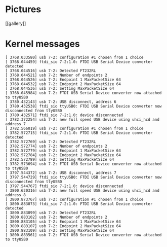 # Pictures


[[gallery]]

# Kernel messages



    [ 3768.033580] usb 7-2: configuration #1 chosen from 1 choice
    [ 3768.044459] ftdi_sio 7-2:1.0: FTDI USB Serial Device converter detected
    [ 3768.044516] usb 7-2: Detected FT232RL
    [ 3768.044521] usb 7-2: Number of endpoints 2
    [ 3768.044526] usb 7-2: Endpoint 1 MaxPacketSize 64
    [ 3768.044532] usb 7-2: Endpoint 2 MaxPacketSize 64
    [ 3768.044536] usb 7-2: Setting MaxPacketSize 64
    [ 3768.045984] usb 7-2: FTDI USB Serial Device converter now attached to ttyUSB0
    [ 3780.432143] usb 7-2: USB disconnect, address 6
    [ 3780.432538] ftdi_sio ttyUSB0: FTDI USB Serial Device converter now disconnected from ttyUSB0
    [ 3780.432571] ftdi_sio 7-2:1.0: device disconnected
    [ 3782.372254] usb 7-2: new full speed USB device using uhci_hcd and address 7
    [ 3782.566019] usb 7-2: configuration #1 chosen from 1 choice
    [ 3782.572715] ftdi_sio 7-2:1.0: FTDI USB Serial Device converter detected
    [ 3782.572769] usb 7-2: Detected FT232RL
    [ 3782.572774] usb 7-2: Number of endpoints 2
    [ 3782.572779] usb 7-2: Endpoint 1 MaxPacketSize 64
    [ 3782.572784] usb 7-2: Endpoint 2 MaxPacketSize 64
    [ 3782.572789] usb 7-2: Setting MaxPacketSize 64
    [ 3782.573694] usb 7-2: FTDI USB Serial Device converter now attached to ttyUSB0
    [ 3797.544372] usb 7-2: USB disconnect, address 7
    [ 3797.544729] ftdi_sio ttyUSB0: FTDI USB Serial Device converter now disconnected from ttyUSB0
    [ 3797.544767] ftdi_sio 7-2:1.0: device disconnected
    [ 3800.620316] usb 7-2: new full speed USB device using uhci_hcd and address 8
    [ 3800.873767] usb 7-2: configuration #1 chosen from 1 choice
    [ 3800.883073] ftdi_sio 7-2:1.0: FTDI USB Serial Device converter detected
    [ 3800.883099] usb 7-2: Detected FT232RL
    [ 3800.883102] usb 7-2: Number of endpoints 2
    [ 3800.883105] usb 7-2: Endpoint 1 MaxPacketSize 64
    [ 3800.883107] usb 7-2: Endpoint 2 MaxPacketSize 64
    [ 3800.883109] usb 7-2: Setting MaxPacketSize 64
    [ 3800.883561] usb 7-2: FTDI USB Serial Device converter now attached to ttyUSB0
